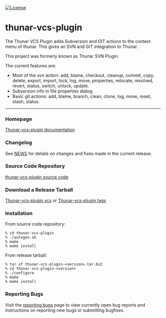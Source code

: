 [![License](https://img.shields.io/badge/License-GPL%20v2-blue.svg)](https://gitlab.xfce.org/thunar-plugins/thunar-vcs-plugin/-/blob/master/COPYING)

# thunar-vcs-plugin

The Thunar VCS Plugin adds Subversion and GIT actions to the context menu of thunar.
This gives an SVN and GIT integration to Thunar.

This project was formerly known as Thunar SVN Plugin.

The current features are:
* Most of the svn action: add, blame, checkout, cleanup, commit, copy, delete, export, import, lock, log, move, properties, relocate, resolved, revert, status, switch, unlock, update.
* Subversion info in file properties dialog.
* Basic git actions: add, blame, branch, clean, clone, log, move, reset, stash, status.


----

### Homepage

[Thunar-vcs-plugin documentation](https://docs.xfce.org/thunar-plugins/thunar-vcs-plugin/start)

### Changelog

See [NEWS](https://gitlab.xfce.org/thunar-plugins/thunar-vcs-plugin/-/blob/master/NEWS) for details on changes and fixes made in the current release.

### Source Code Repository

[thunar-vcs-plugin source code](https://gitlab.xfce.org/thunar-plugins/thunar-vcs-plugin)

### Download a Release Tarball

[Thunar-vcs-plugin vcs](https://vcs.xfce.org/src/thunar-plugins/thunar-vcs-plugin)
    or
[Thunar-vcs-plugin tags](https://gitlab.xfce.org/thunar-plugins/thunar-vcs-plugin/-/tags)

### Installation

From source code repository: 

    % cd thunar-vcs-plugin
    % ./autogen.sh
    % make
    % make install

From release tarball:

    % tar xf thunar-vcs-plugin-<version>.tar.bz2
    % cd thunar-vcs-plugin-<version>
    % ./configure
    % make
    % make install

### Reporting Bugs

Visit the [reporting bugs](https://docs.xfce.org/thunar-plugins/thunar-vcs-plugin/bugs) page to view currently open bug reports and instructions on reporting new bugs or submitting bugfixes.

